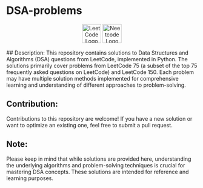 # DSA-problems
<!--Icon -->
<p align="center">
  <img src="https://upload.wikimedia.org/wikipedia/commons/1/19/LeetCode_logo_black.png" alt="LeetCode Logo" width="50" height="50">
  <img src="https://avatars.githubusercontent.com/u/86751114?s=200&v=4" alt="Neetcode Logo" width="50" height="50">
</p>
## Description:
This repository contains solutions to Data Structures and Algorithms (DSA) questions from LeetCode, implemented in Python. The solutions primarily cover problems from LeetCode 75 (a subset of the top 75 frequently asked questions on LeetCode) and LeetCode 150. Each problem may have multiple solution methods implemented for comprehensive learning and understanding of different approaches to problem-solving.

## Contribution:
Contributions to this repository are welcome! If you have a new solution or want to optimize an existing one, feel free to submit a pull request.

## Note:
Please keep in mind that while solutions are provided here, understanding the underlying algorithms and problem-solving techniques is crucial for mastering DSA concepts. These solutions are intended for reference and learning purposes.
